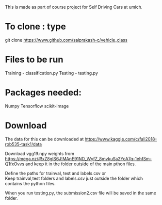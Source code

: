 This is made as part of course project for Self Driving Cars at umich. 

# To clone : type

git clone https://www.github.com/saiprakash-c/vehicle_class

# Files to be run
Training - classification.py
Testing - testing.py 

# Packages needed:
Numpy
Tensorflow
scikit-image

# Download
The data for this can be downloaded at https://www.kaggle.com/c/fall2018-rob535-task1/data

Download vgg19.npy weights from https://mega.nz/#!xZ8glS6J!MAnE91ND_WyfZ_8mvkuSa2YcA7q-1ehfSm-Q1fxOvvs and keep it in the folder outside of the main pthon files.

Define the paths for trainval, test and labels.csv or  
Keep trainval,test folders and labels.csv just outside the folder which contains the python files.

When you run testing.py, the submission2.csv file will be saved in the same folder.
